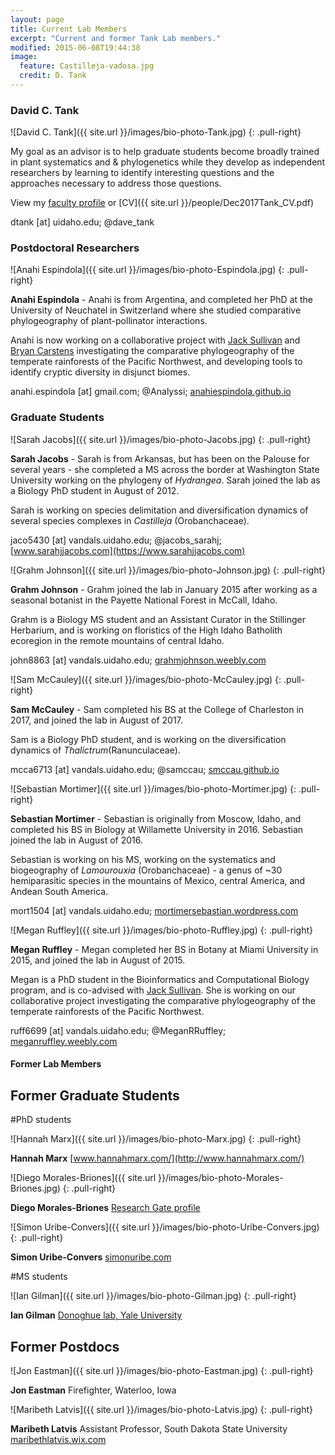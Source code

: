 ```yaml
---
layout: page
title: Current Lab Members
excerpt: "Current and former Tank Lab members."
modified: 2015-06-08T19:44:38
image:
  feature: Castilleja-vadosa.jpg
  credit: D. Tank
---
```

### David C. Tank
![David C. Tank]({{ site.url }}/images/bio-photo-Tank.jpg)
{: .pull-right}

My goal as an advisor is to help graduate students become broadly trained in plant systematics and & phylogenetics while they develop as independent researchers by learning to identify interesting questions and the approaches necessary to address those questions.

View my [faculty profile](http://www.uidaho.edu/sci/biology/faculty/davidtank) or [CV]({{ site.url }}/people/Dec2017Tank_CV.pdf)

dtank [at] uidaho.edu; @dave_tank

### Postdoctoral Researchers
![Anahi Espindola]({{ site.url }}/images/bio-photo-Espindola.jpg)
{: .pull-right}

**Anahi Espindola** - Anahi is from Argentina, and completed her PhD at the University of Neuchatel in Switzerland where she studied comparative phylogeography of plant-pollinator interactions.

Anahi is now working on a collaborative project with [Jack Sullivan](http://www.webpages.uidaho.edu/~jacks/) and [Bryan Carstens](http://carstenslab.org.ohio-state.edu/OSU/Carstens_Lab.html) investigating the comparative phylogeography of the temperate rainforests of the Pacific Northwest, and developing tools to identify cryptic diversity in disjunct biomes.

anahi.espindola [at] gmail.com; @Analyssi; [anahiespindola.github.io](http://anahiespindola.github.io/index.html)

### Graduate Students
![Sarah Jacobs]({{ site.url }}/images/bio-photo-Jacobs.jpg)
{: .pull-right}

**Sarah Jacobs** - Sarah is from Arkansas, but has been on the Palouse for several years - she completed a MS across the border at Washington State University working on the phylogeny of <i>Hydrangea</i>. Sarah joined the lab as a Biology PhD student in August of 2012.
 
Sarah is working on species delimitation and diversification dynamics of several species complexes in <i>Castilleja</i> (Orobanchaceae).

jaco5430 [at] vandals.uidaho.edu; @jacobs_sarahj; [www.sarahjjacobs.com](https://www.sarahjjacobs.com)

![Grahm Johnson]({{ site.url }}/images/bio-photo-Johnson.jpg)
{: .pull-right}

**Grahm Johnson** - Grahm joined the lab in January 2015 after working as a seasonal botanist in the Payette National Forest in McCall, Idaho. 
 
Grahm is a Biology MS student and an Assistant Curator in the Stillinger Herbarium, and is working on floristics of the High Idaho Batholith ecoregion in the remote mountains of central Idaho.

john8863 [at] vandals.uidaho.edu;  [grahmjohnson.weebly.com](https://grahmjohnson.weebly.com)

![Sam McCauley]({{ site.url }}/images/bio-photo-McCauley.jpg)
{: .pull-right}

**Sam McCauley** - Sam completed his BS at the College of Charleston in 2017, and joined the lab in August of 2017.
 
Sam is a Biology PhD student, and is working on the diversification dynamics of <i>Thalictrum</i>(Ranunculaceae).

mcca6713 [at] vandals.uidaho.edu; @samccau; [smccau.github.io](https://smccau.github.io)

![Sebastian Mortimer]({{ site.url }}/images/bio-photo-Mortimer.jpg)
{: .pull-right}

**Sebastian Mortimer** - Sebastian is originally from Moscow, Idaho, and completed his BS in Biology at Willamette University in 2016. Sebastian joined the lab in August of 2016.
 
Sebastian is working on his MS, working on the systematics and biogeography of <i>Lamourouxia</i> (Orobanchaceae) - a genus of ~30 hemiparasitic species in the mountains of Mexico, central America, and Andean South America.

mort1504 [at] vandals.uidaho.edu;  [mortimersebastian.wordpress.com](https://mortimersebastian.wordpress.com)

![Megan Ruffley]({{ site.url }}/images/bio-photo-Ruffley.jpg)
{: .pull-right}

**Megan Ruffley** - Megan completed her BS in Botany at Miami University in 2015, and joined the lab in August of 2015.
 
Megan is a PhD student in the Bioinformatics and Computational Biology program, and is co-advised with [Jack Sullivan](http://www.webpages.uidaho.edu/~jacks/). She is working on our collaborative project investigating the comparative phylogeography of the temperate rainforests of the Pacific Northwest.

ruff6699 [at] vandals.uidaho.edu; @MeganRRuffley; [meganruffley.weebly.com](http://meganruffley.weebly.com)

#### Former Lab Members

## Former Graduate Students

#PhD students

![Hannah Marx]({{ site.url }}/images/bio-photo-Marx.jpg)
{: .pull-right}

**Hannah Marx**
[www.hannahmarx.com/](http://www.hannahmarx.com/)

![Diego Morales-Briones]({{ site.url }}/images/bio-photo-Morales-Briones.jpg)
{: .pull-right}

**Diego Morales-Briones**
[Research Gate profile](https://www.researchgate.net/profile/Diego_Morales-Briones)

![Simon Uribe-Convers]({{ site.url }}/images/bio-photo-Uribe-Convers.jpg)
{: .pull-right}

**Simon Uribe-Convers**
[simonuribe.com](http://simonuribe.com/wp/)

#MS students

![Ian Gilman]({{ site.url }}/images/bio-photo-Gilman.jpg)
{: .pull-right}

**Ian Gilman**
[Donoghue lab, Yale University](https://donoghuelab.yale.edu/people/ian-gilman)

## Former Postdocs

![Jon Eastman]({{ site.url }}/images/bio-photo-Eastman.jpg)
{: .pull-right}

**Jon Eastman** 
Firefighter, Waterloo, Iowa

![Maribeth Latvis]({{ site.url }}/images/bio-photo-Latvis.jpg)
{: .pull-right}

**Maribeth Latvis**
Assistant Professor, South Dakota State University
[maribethlatvis.wix.com](http://maribethlatvis.wix.com/plantsyst)

[^1]: Example: *domain.com/category-name/post-title*
